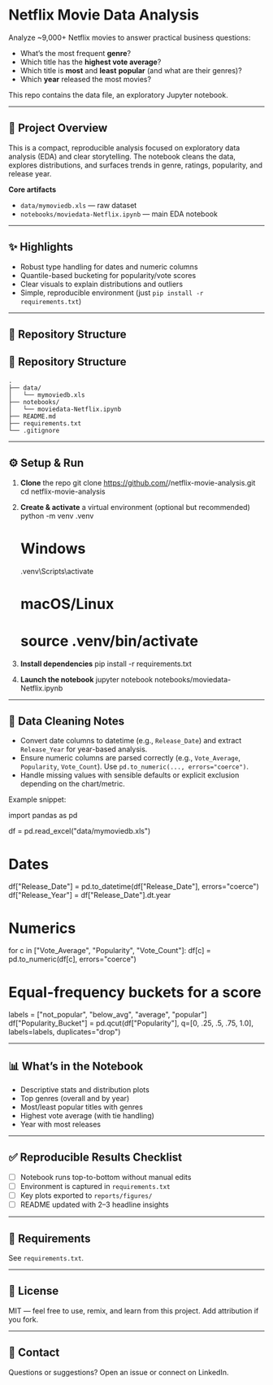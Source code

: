 # Netflix Movie Data Analysis

Analyze ~9,000+ Netflix movies to answer practical business questions:

- What’s the most frequent **genre**?
- Which title has the **highest vote average**?
- Which title is **most** and **least** **popular** (and what are their genres)?
- Which **year** released the most movies?

This repo contains the data file, an exploratory Jupyter notebook.

---

## 🧭 Project Overview

This is a compact, reproducible analysis focused on exploratory data analysis (EDA) and clear storytelling. The notebook cleans the data, explores distributions, and surfaces trends in genre, ratings, popularity, and release year.

**Core artifacts**

- `data/mymoviedb.xls` — raw dataset
- `notebooks/moviedata-Netflix.ipynb` — main EDA notebook

---

## ✨ Highlights

- Robust type handling for dates and numeric columns
- Quantile-based bucketing for popularity/vote scores
- Clear visuals to explain distributions and outliers
- Simple, reproducible environment (just `pip install -r requirements.txt`)

---

## 📁 Repository Structure

## 📁 Repository Structure

```text
.
├── data/
│   └── mymoviedb.xls
├── notebooks/
│   └── moviedata-Netflix.ipynb
├── README.md
├── requirements.txt
└── .gitignore
```
---

## ⚙️ Setup & Run

1. **Clone** the repo
   git clone https://github.com/<your-username>/netflix-movie-analysis.git
   cd netflix-movie-analysis

2. **Create & activate** a virtual environment (optional but recommended)
   python -m venv .venv
   # Windows
   .venv\Scripts\activate
   # macOS/Linux
   # source .venv/bin/activate

3. **Install dependencies**
   pip install -r requirements.txt

4. **Launch the notebook**
   jupyter notebook notebooks/moviedata-Netflix.ipynb

---

## 🧹 Data Cleaning Notes

- Convert date columns to datetime (e.g., `Release_Date`) and extract `Release_Year` for year-based analysis.
- Ensure numeric columns are parsed correctly (e.g., `Vote_Average`, `Popularity`, `Vote_Count`). Use `pd.to_numeric(..., errors="coerce")`.
- Handle missing values with sensible defaults or explicit exclusion depending on the chart/metric.

Example snippet:

import pandas as pd

df = pd.read_excel("data/mymoviedb.xls")

# Dates
df["Release_Date"] = pd.to_datetime(df["Release_Date"], errors="coerce")
df["Release_Year"] = df["Release_Date"].dt.year

# Numerics
for c in ["Vote_Average", "Popularity", "Vote_Count"]:
    df[c] = pd.to_numeric(df[c], errors="coerce")

# Equal-frequency buckets for a score
labels = ["not_popular", "below_avg", "average", "popular"]
df["Popularity_Bucket"] = pd.qcut(df["Popularity"], q=[0, .25, .5, .75, 1.0],
                                  labels=labels, duplicates="drop")

---

## 📊 What’s in the Notebook

- Descriptive stats and distribution plots
- Top genres (overall and by year)
- Most/least popular titles with genres
- Highest vote average (with tie handling)
- Year with most releases

---

## ✅ Reproducible Results Checklist

- [ ] Notebook runs top-to-bottom without manual edits
- [ ] Environment is captured in `requirements.txt`
- [ ] Key plots exported to `reports/figures/`
- [ ] README updated with 2–3 headline insights

---

## 🧪 Requirements

See `requirements.txt`.

---

## 📝 License

MIT — feel free to use, remix, and learn from this project. Add attribution if you fork.

---

## 🙋 Contact

Questions or suggestions? Open an issue or connect on LinkedIn.
